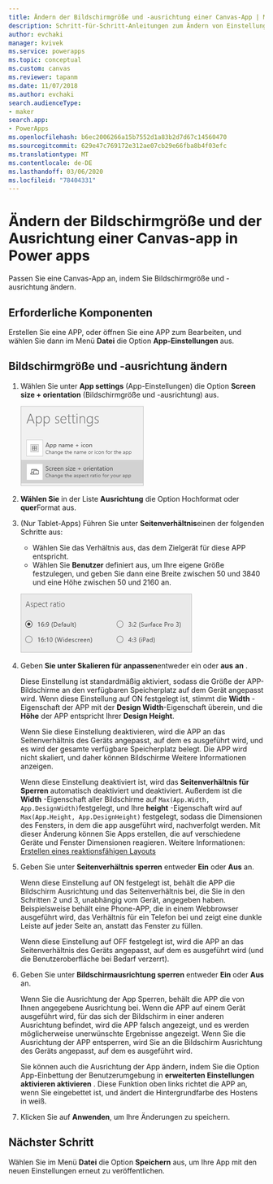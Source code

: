 ```yaml
---
title: Ändern der Bildschirmgröße und -ausrichtung einer Canvas-App | Microsoft-Dokumentation
description: Schritt-für-Schritt-Anleitungen zum Ändern von Einstellungen, z. b. Bildschirmgröße und Ausrichtung einer Canvas-app in Power apps
author: evchaki
manager: kvivek
ms.service: powerapps
ms.topic: conceptual
ms.custom: canvas
ms.reviewer: tapanm
ms.date: 11/07/2018
ms.author: evchaki
search.audienceType:
- maker
search.app:
- PowerApps
ms.openlocfilehash: b6ec2006266a15b7552d1a83b2d7d67c14560470
ms.sourcegitcommit: 629e47c769172e312ae07cb29e66fba8b4f03efc
ms.translationtype: MT
ms.contentlocale: de-DE
ms.lasthandoff: 03/06/2020
ms.locfileid: "78404331"
---
```

# <a name="change-screen-size-and-orientation-of-a-canvas-app-in-power-apps"></a>Ändern der Bildschirmgröße und der Ausrichtung einer Canvas-app in Power apps
Passen Sie eine Canvas-App an, indem Sie Bildschirmgröße und -ausrichtung ändern.

## <a name="prerequisites"></a>Erforderliche Komponenten

Erstellen Sie eine APP, oder öffnen Sie eine APP zum Bearbeiten, und wählen Sie dann im Menü **Datei** die Option **App-Einstellungen** aus.

## <a name="change-screen-size-and-orientation"></a>Bildschirmgröße und -ausrichtung ändern
1. Wählen Sie unter **App settings**  (App-Einstellungen) die Option **Screen size + orientation**  (Bildschirmgröße und -ausrichtung) aus.

    ![Option zum Ändern der Bildschirmgröße und -ausrichtung einer App](./media/set-aspect-ratio-portrait-landscape/size-orientation.png)

1. **Wählen Sie** in der Liste **Ausrichtung** die Option Hochformat oder **quer**Format aus.

1. (Nur Tablet-Apps) Führen Sie unter **Seitenverhältnis**einen der folgenden Schritte aus:

    - Wählen Sie das Verhältnis aus, das dem Zielgerät für diese APP entspricht.
    - Wählen Sie **Benutzer** definiert aus, um Ihre eigene Größe festzulegen, und geben Sie dann eine Breite zwischen 50 und 3840 und eine Höhe zwischen 50 und 2160 an.

    ![Ändern des Seitenverhältnisses einer Tablet-App](./media/set-aspect-ratio-portrait-landscape/aspect-tablet.png)
    
1. Geben **Sie unter Skalieren für anpassen**entweder ein oder **aus** **an** .

    Diese Einstellung ist standardmäßig aktiviert, sodass die Größe der APP-Bildschirme an den verfügbaren Speicherplatz auf dem Gerät angepasst wird. Wenn diese Einstellung auf ON festgelegt ist, stimmt die **Width** -Eigenschaft der APP mit der **Design Width**-Eigenschaft überein, und die **Höhe** der APP entspricht Ihrer **Design Height**.

    Wenn Sie diese Einstellung deaktivieren, wird die APP an das Seitenverhältnis des Geräts angepasst, auf dem es ausgeführt wird, und es wird der gesamte verfügbare Speicherplatz belegt. Die APP wird nicht skaliert, und daher können Bildschirme Weitere Informationen anzeigen.

    Wenn diese Einstellung deaktiviert ist, wird das **Seitenverhältnis für Sperren** automatisch deaktiviert und deaktiviert. Außerdem ist die **Width** -Eigenschaft aller Bildschirme auf `Max(App.Width, App.DesignWidth)`festgelegt, und Ihre **height** -Eigenschaft wird auf `Max(App.Height, App.DesignHeight)` festgelegt, sodass die Dimensionen des Fensters, in dem die app ausgeführt wird, nachverfolgt werden. Mit dieser Änderung können Sie Apps erstellen, die auf verschiedene Geräte und Fenster Dimensionen reagieren. Weitere Informationen: [Erstellen eines reaktionsfähigen Layouts](create-responsive-layout.md)

1. Geben Sie unter **Seitenverhältnis sperren** entweder **Ein** oder **Aus** an.

    Wenn diese Einstellung auf ON festgelegt ist, behält die APP die Bildschirm Ausrichtung und das Seitenverhältnis bei, die Sie in den Schritten 2 und 3, unabhängig vom Gerät, angegeben haben. Beispielsweise behält eine Phone-APP, die in einem Webbrowser ausgeführt wird, das Verhältnis für ein Telefon bei und zeigt eine dunkle Leiste auf jeder Seite an, anstatt das Fenster zu füllen.

    Wenn diese Einstellung auf OFF festgelegt ist, wird die APP an das Seitenverhältnis des Geräts angepasst, auf dem es ausgeführt wird (und die Benutzeroberfläche bei Bedarf verzerrt).

1. Geben Sie unter **Bildschirmausrichtung sperren** entweder **Ein** oder **Aus** an.

    Wenn Sie die Ausrichtung der App Sperren, behält die APP die von Ihnen angegebene Ausrichtung bei. Wenn die APP auf einem Gerät ausgeführt wird, für das sich der Bildschirm in einer anderen Ausrichtung befindet, wird die APP falsch angezeigt, und es werden möglicherweise unerwünschte Ergebnisse angezeigt. Wenn Sie die Ausrichtung der APP entsperren, wird Sie an die Bildschirm Ausrichtung des Geräts angepasst, auf dem es ausgeführt wird.

    Sie können auch die Ausrichtung der App ändern, indem Sie die Option App-Einbettung der Benutzerumgebung in **erweiterten Einstellungen** **aktivieren aktivieren** . Diese Funktion oben links richtet die APP an, wenn Sie eingebettet ist, und ändert die Hintergrundfarbe des Hostens in weiß.

1. Klicken Sie auf **Anwenden**, um Ihre Änderungen zu speichern.

## <a name="next-step"></a>Nächster Schritt
Wählen Sie im Menü **Datei** die Option **Speichern** aus, um Ihre App mit den neuen Einstellungen erneut zu veröffentlichen.